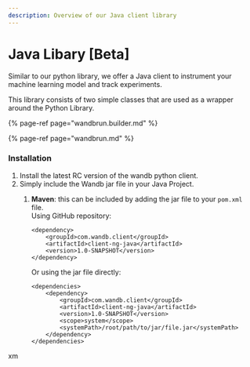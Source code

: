 ```yaml
---
description: Overview of our Java client library
---
```


# Java Libary \[Beta\]

Similar to our python library, we offer a Java client to instrument your machine learning model and track experiments. 

This library consists of two simple classes that are used as a wrapper around the Python Library.

{% page-ref page="wandbrun.builder.md" %}

{% page-ref page="wandbrun.md" %}

### Installation

1. Install the latest RC version of the wandb python client.
2. Simply include the Wandb jar file in your Java Project.
   1. **Maven**: this can be included by adding the jar file to your `pom.xml`  file.  
      Using GitHub repository:

      ```markup
      <dependency>
          <groupId>com.wandb.client</groupId>
          <artifactId>client-ng-java</artifactId>
          <version>1.0-SNAPSHOT</version>
      </dependency>
      ```

      Or using the jar file directly:

      ```markup
      <dependencies>
          <dependency>
              <groupId>com.wandb.client</groupId>
              <artifactId>client-ng-java</artifactId>
              <version>1.0-SNAPSHOT</version>
              <scope>system</scope>
              <systemPath>/root/path/to/jar/file.jar</systemPath>
          </dependency>
      </dependencies>
      ```

xm

